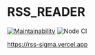 # RSS_READER

[![Maintainability](https://api.codeclimate.com/v1/badges/c59fe6e8b768ea9b8e25/maintainability)](https://codeclimate.com/github/Graph1589/frontend-project-lvl3/maintainability)
![Node CI](https://github.com/Graph1589/frontend-project-lvl3/workflows/Node%20CI/badge.svg)

https://rss-sigma.vercel.app
